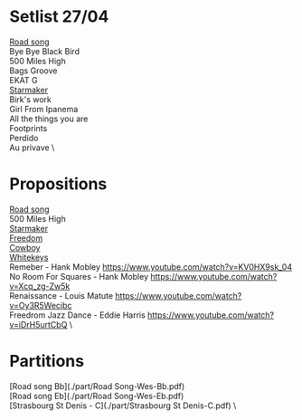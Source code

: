 
# Setlist 27/04
[Road song](./audio/RoadSong.mp3) \
Bye Bye Black Bird \
500 Miles High \
Bags Groove \
EKAT G \
[Starmaker](./audio/Starmaker.mp3) \
Birk's work \
Girl From Ipanema \
All the things you are \
Footprints \
Perdido \
Au privave \


# Propositions
[Road song](./audio/RoadSong.mp3) \
500 Miles High \
[Starmaker](./audio/Starmaker.mp3) \
[Freedom](./audio/Freedom.mp3) \
[Cowboy](./audio/Cowboy.mp3) \
[Whitekeys](./Whitekeys.mp3) \
Remeber - Hank Mobley https://www.youtube.com/watch?v=KV0HX9sk_04 \
No Room For Squares - Hank Mobley https://www.youtube.com/watch?v=Xcq_zg-Zw5k \
Renaissance - Louis Matute https://www.youtube.com/watch?v=Oy3R5Wecjbc \
Freedrom Jazz Dance - Eddie Harris https://www.youtube.com/watch?v=iDrH5urtCbQ \

# Partitions
[Road song Bb](./part/Road Song-Wes-Bb.pdf) \
[Road song Eb](./part/Road Song-Wes-Eb.pdf) \
[Strasbourg St Denis - C](./part/Strasbourg St Denis-C.pdf) \
